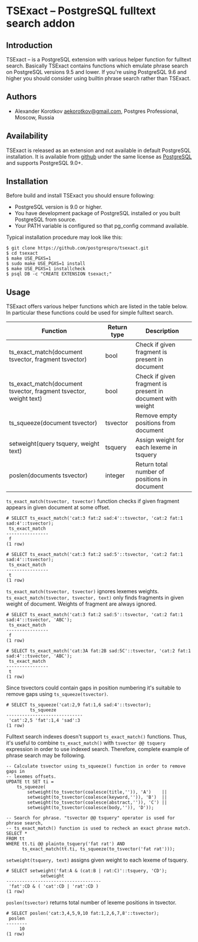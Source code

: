 TSExact – PostgreSQL fulltext search addon
==========================================

Introduction
------------

TSExact – is a PostgreSQL extension with various helper function for fulltext
search.  Basically TSExact contains functions which emulate phrase search on
PostgreSQL versions 9.5 and lower.  If you're using PostgreSQL 9.6 and higher
you should consider using builtin phrase search rather than TSExact.


Authors
-------

 * Alexander Korotkov <aekorotkov@gmail.com>, Postgres Professional, Moscow, Russia

Availability
------------

TSExact is released as an extension and not available in default PostgreSQL
installation. It is available from
[github](https://github.com/postgrespro/tsexact)
under the same license as
[PostgreSQL](http://www.postgresql.org/about/licence/)
and supports PostgreSQL 9.0+.

Installation
------------

Before build and install TSExact you should ensure following:
    
 * PostgreSQL version is 9.0 or higher.
 * You have development package of PostgreSQL installed or you built
   PostgreSQL from source.
 * Your PATH variable is configured so that pg\_config command available.
    
Typical installation procedure may look like this:
    
    $ git clone https://github.com/postgrespro/tsexact.git
    $ cd tsexact
    $ make USE_PGXS=1
    $ sudo make USE_PGXS=1 install
    $ make USE_PGXS=1 installcheck
    $ psql DB -c "CREATE EXTENSION tsexact;"

Usage
-----

TSExact offers various helper functions which are listed in the table below. In particular these functions could be used for simple fulltext search.

|          Function                                                 | Return type |                      Description                           |
| ----------------------------------------------------------------- | ----------- | ---------------------------------------------------------- |
| ts_exact_match(document tsvector, fragment tsvector)              | bool        | Check if given fragment is present in document             |
| ts_exact_match(document tsvector, fragment tsvector, weight text) | bool        | Check if given fragment is present in document with weight |
| ts_squeeze(document tsvector)                                     | tsvector    | Remove empty positions from document                       |
| setweight(query tsquery, weight text)                             | tsquery     | Assign weight for each lexeme in tsquery                   |
| poslen(documents tsvector)                                        | integer     | Return total number of positions in document               |

`ts_exact_match(tsvector, tsvector)` function checks if given fragment appears in given document at some offset.

    # SELECT ts_exact_match('cat:3 fat:2 sad:4'::tsvector, 'cat:2 fat:1 sad:4'::tsvector);
     ts_exact_match 
    ----------------
     f
    (1 row)

    # SELECT ts_exact_match('cat:3 fat:2 sad:5'::tsvector, 'cat:2 fat:1 sad:4'::tsvector);
     ts_exact_match 
    ----------------
     t
    (1 row)

`ts_exact_match(tsvector, tsvector)` ignores lexemes weights. `ts_exact_match(tsvector, tsvector, text)` only finds fragments in given weight of document. Weights of fragment are always ignored.

    # SELECT ts_exact_match('cat:3 fat:2 sad:5'::tsvector, 'cat:2 fat:1 sad:4'::tsvector, 'ABC');
     ts_exact_match 
    ----------------
     f
    (1 row)

    # SELECT ts_exact_match('cat:3A fat:2B sad:5C'::tsvector, 'cat:2 fat:1 sad:4'::tsvector, 'ABC');
     ts_exact_match 
    ----------------
     t
    (1 row)

Since tsvectors could contain gaps in position numbering it's suitable to remove gaps using `ts_squeeze(tsvector)`.

    # SELECT ts_squeeze('cat:2,9 fat:1,6 sad:4'::tsvector);
             ts_squeeze
    -----------------------------
     'cat':2,5 'fat':1,4 'sad':3
    (1 row)

Fulltext search indexes doesn't support `ts_exact_match()` functions. Thus, it's useful to combine `ts_exact_match()` with `tsvector @@ tsquery` expression in order to use indexed search. Therefore, complete example of phrase search may be following.

    -- Calculate tsvector using ts_squeeze() function in order to remove gaps in
    -- lexemes offsets.
    UPDATE tt SET ti =
        ts_squeeze(
            setweight(to_tsvector(coalesce(title,'')), 'A')    ||
            setweight(to_tsvector(coalesce(keyword,'')), 'B')  ||
            setweight(to_tsvector(coalesce(abstract,'')), 'C') ||
            setweight(to_tsvector(coalesce(body,'')), 'D'));
    
    -- Search for phrase. "tsvector @@ tsquery" operator is used for phrase search,
    -- ts_exact_match() function is used to recheck an exact phrase match.
    SELECT *
    FROM tt
    WHERE tt.ti @@ plainto_tsquery('fat rat') AND
          ts_exact_match(tt.ti, ts_squeeze(to_tsvector('fat rat')));


`setweight(tsquery, text)` assigns given weight to each lexeme of tsquery.

    # SELECT setweight('fat:A & (cat:B | rat:C)'::tsquery, 'CD');
                 setweight
    ------------------------------------
     'fat':CD & ( 'cat':CD | 'rat':CD )
    (1 row)

`poslen(tsvector)` returns total number of lexeme positions in tsvector.

    # SELECT poslen('cat:3,4,5,9,10 fat:1,2,6,7,8'::tsvector);
     poslen
    --------
         10
    (1 row)
